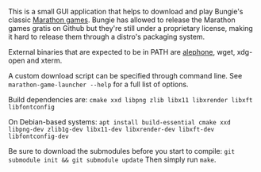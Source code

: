 This is a small GUI application that helps to download and play Bungie's classic [Marathon games][def1].
Bungie has allowed to release the Marathon games gratis on Github but they're still under a proprietary
license, making it hard to release them through a distro's packaging system.

External binaries that are expected to be in PATH are [alephone][def2], wget, xdg-open and xterm.

A custom download script can be specified through command line.
See `marathon-game-launcher --help` for a full list of options.

Build dependencies are: `cmake xxd libpng zlib libx11 libxrender libxft libfontconfig`

On Debian-based systems: `apt install build-essential cmake xxd libpng-dev zlib1g-dev libx11-dev libxrender-dev libxft-dev libfontconfig-dev`

Be sure to download the submodules before you start to compile: `git submodule init && git submodule update`
Then simply run `make`.

[def1]: https://github.com/Aleph-One-Marathon
[def2]: https://github.com/Aleph-One-Marathon/alephone

